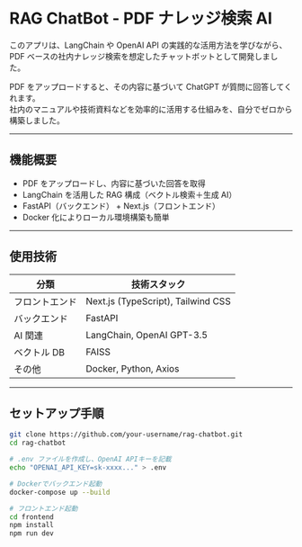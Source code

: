 # RAG ChatBot - PDF ナレッジ検索 AI

このアプリは、LangChain や OpenAI API の実践的な活用方法を学びながら、  
PDF ベースの社内ナレッジ検索を想定したチャットボットとして開発しました。

PDF をアップロードすると、その内容に基づいて ChatGPT が質問に回答してくれます。  
社内のマニュアルや技術資料などを効率的に活用する仕組みを、自分でゼロから構築しました。

---

## 機能概要

- PDF をアップロードし、内容に基づいた回答を取得
- LangChain を活用した RAG 構成（ベクトル検索＋生成 AI）
- FastAPI（バックエンド） + Next.js（フロントエンド）
- Docker 化によりローカル環境構築も簡単

---

## 使用技術

| 分類           | 技術スタック                       |
| -------------- | ---------------------------------- |
| フロントエンド | Next.js (TypeScript), Tailwind CSS |
| バックエンド   | FastAPI                            |
| AI 関連        | LangChain, OpenAI GPT-3.5          |
| ベクトル DB    | FAISS                              |
| その他         | Docker, Python, Axios              |

---

## セットアップ手順

```bash
git clone https://github.com/your-username/rag-chatbot.git
cd rag-chatbot

# .env ファイルを作成し、OpenAI APIキーを記載
echo "OPENAI_API_KEY=sk-xxxx..." > .env

# Dockerでバックエンド起動
docker-compose up --build

# フロントエンド起動
cd frontend
npm install
npm run dev
```
